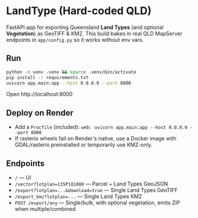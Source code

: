 # LandType (Hard-coded QLD)

FastAPI app for exporting Queensland **Land Types** (and optional **Vegetation**) as GeoTIFF & KMZ.
This build bakes in real QLD MapServer endpoints in `app/config.py` so it works without env vars.

## Run
```bash
python -m venv .venv && source .venv/bin/activate
pip install -r requirements.txt
uvicorn app.main:app --host 0.0.0.0 --port 8000
```

Open http://localhost:8000

## Deploy on Render
- Add a `Procfile` (included): `web: uvicorn app.main:app --host 0.0.0.0 --port 8000`
- If rasterio wheels fail on Render's native, use a Docker image with GDAL/rasterio preinstalled or temporarily use KMZ-only.

## Endpoints
- `/` — UI
- `/vector?lotplan=13SP181800` — Parcel + Land Types GeoJSON
- `/export?lotplan=...&download=true` — Single Land Types GeoTIFF
- `/export_kmz?lotplan=...` — Single Land Types KMZ
- `POST /export/any` — Single/bulk, with optional vegetation, emits ZIP when multiple/combined.
